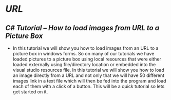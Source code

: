 # **_URL_**

## **_C# Tutorial – How to load images from URL to a Picture Box_**

- In this tutorial we will show you how to load images from an URL to a picture box in  windows forms. So on many of our tutorials we have loaded pictures to a picture box using local resources that were either loaded externally using file/directory location or embedded into the visual studio resources file. In this tutorial we will show you how to load an image directly from a URL and not only that we will have 50 different images link in a text file which will then be fed into the program and load each of them with a click of a button. This will be a quick tutorial so lets get started on it.
